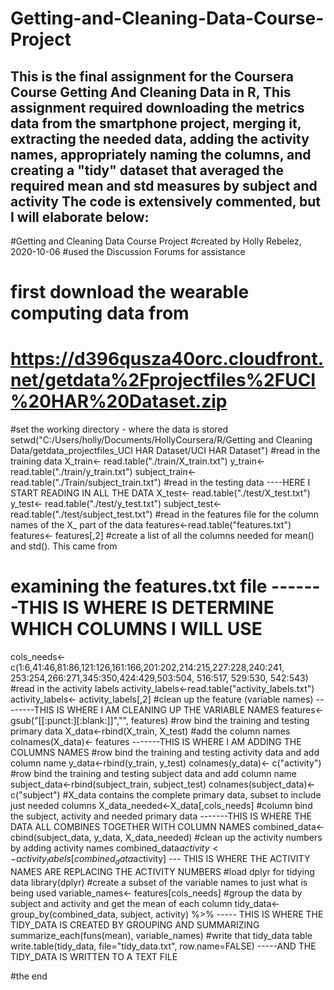 # Getting-and-Cleaning-Data-Course-Project
This is the final assignment for the Coursera Course Getting And Cleaning Data in R,
This assignment required downloading the metrics data from the smartphone project, merging it, 
extracting the needed data, adding the activity names, appropriately naming the columns, and creating a "tidy" 
dataset that averaged the required mean and std measures by subject and activity  The code is extensively 
commented, but I will elaborate below:
--------------------------------------------------------------------------------------------------------------------------
#Getting and Cleaning Data Course Project
#created by Holly Rebelez, 2020-10-06
#used the Discussion Forums for assistance
# first download the wearable computing data from 
# https://d396qusza40orc.cloudfront.net/getdata%2Fprojectfiles%2FUCI%20HAR%20Dataset.zip

#set the working directory - where the data is stored
setwd("C:/Users/holly/Documents/HollyCoursera/R/Getting and Cleaning Data/getdata_projectfiles_UCI HAR Dataset/UCI HAR Dataset")
#read in the training data 
X_train<- read.table("./train/X_train.txt")
y_train<- read.table("./train/y_train.txt")
subject_train<- read.table("./Train/subject_train.txt")
#read in the testing data                                                   ----HERE I START READING IN ALL THE DATA
X_test<- read.table("./test/X_test.txt")
y_test<- read.table("./test/y_test.txt")
subject_test<- read.table("./test/subject_test.txt")
#read in the features file for the column names of the X_ part of the data
features<-read.table("features.txt")
features<- features[,2]
#create a list of all the columns needed for mean() and std().  This came from
# examining the features.txt file                                         -------THIS IS WHERE IS DETERMINE WHICH COLUMNS I WILL USE              
cols_needs<- c(1:6,41:46,81:86,121:126,161:166,201:202,214:215,227:228,240:241,
               253:254,266:271,345:350,424:429,503:504, 516:517, 529:530, 542:543)
#read in the activity labels
activity_labels<-read.table("activity_labels.txt")
activity_labels<- activity_labels[,2]
#clean up the feature (variable names)                                    --------THIS IS WHERE I AM CLEANING UP THE VARIABLE NAMES
features<-gsub("[[:punct:][:blank:]]","", features)
#row bind the training and testing primary data
X_data<-rbind(X_train, X_test)
#add the column names
colnames(X_data)<- features                                              -------THIS IS WHERE I AM ADDING THE COLUMNS NAMES
#row bind the training and testing activity data and add column name
y_data<-rbind(y_train, y_test)
colnames(y_data)<- c("activity")
#row bind the training and testing subject data and add column name
subject_data<-rbind(subject_train, subject_test)
colnames(subject_data)<- c("subject")
#X_data contains the complete primary data, subset to include just needed columns
X_data_needed<-X_data[,cols_needs]
#column bind the subject, activity and needed primary data              -------THIS IS WHERE THE DATA ALL COMBINES TOGETHER WITH COLUMN NAMES
combined_data<-cbind(subject_data, y_data, X_data_needed)
#clean up the activity numbers by adding activity names
combined_data$activity<- activity_labels[combined_data$activity]        --- THIS IS WHERE THE ACTIVITY NAMES ARE REPLACING THE ACTIVITY NUMBERS
#load dplyr for tidying data
library(dplyr)
#create a subset of the variable names to just what is being used
variable_names<- features[cols_needs]
#group the data by subject and activity and get the mean of each column
tidy_data<-group_by(combined_data, subject, activity) %>%              ----- THIS IS WHERE THE TIDY_DATA IS CREATED BY GROUPING AND SUMMARIZING
            summarize_each(funs(mean), variable_names) 
#write that tidy_data table
write.table(tidy_data, file="tidy_data.txt", row.name=FALSE)           -----AND THE TIDY_DATA IS WRITTEN TO A TEXT FILE

#the end
